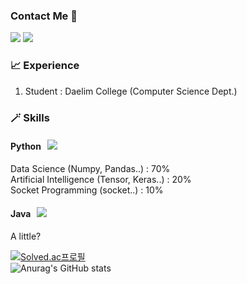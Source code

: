 ### Contact Me 👋
<img src="https://img.shields.io/badge/Discord-5865F2?style=flat-square&logo=Discord&logoColor=white"/></a>
<a href="https://open.kakao.com/o/srQJ5hEd"><img src="https://img.shields.io/badge/Kakao_Talk-FFCD00?style=flat-square&logo=KakaoTalk&logoColor=brown&link=https://open.kakao.com/o/srQJ5hEd"/></a>
### 📈 Experience
   1. Student : Daelim College (Computer Science Dept.)

### 🪄 Skills
   #### Python &nbsp; <img src="https://img.shields.io/badge/Python-3776AB?style=flat-square&logo=Python&logoColor=white"/></a>
   Data Science (Numpy, Pandas..) : 70%  
   Artificial Intelligence (Tensor, Keras..) : 20%  
   Socket Programming (socket..) : 10%
     
   #### Java &nbsp; <img src="https://img.shields.io/badge/Java-007396?style=flat-square&logo=Java&logoColor=white"/></a>
   A little?
         

[![Solved.ac프로필](http://mazassumnida.wtf/api/v2/generate_badge?boj=jhd0238)](https://solved.ac/jhd0238)  
![Anurag's GitHub stats](https://github-readme-stats.vercel.app/api?username=Hod0ri&show_icons=true&theme=radical)

